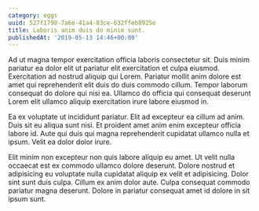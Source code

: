 ```yaml
---
category: eggs
uuid: 527f1798-7a6e-41a4-83ce-632ffeb8925e
title: Laboris anim duis do minim sunt.
publishedAt: '2019-05-13 14:46+00:00'
---
```


Ad ut magna tempor exercitation officia laboris consectetur sit. Duis minim pariatur ea dolor elit ut pariatur elit exercitation et culpa eiusmod. Exercitation ad nostrud aliquip qui Lorem. Pariatur mollit anim dolore est amet qui reprehenderit elit duis do duis commodo cillum. Tempor laborum consequat do dolore qui nisi ea. Ullamco do officia qui consequat deserunt Lorem elit ullamco aliquip exercitation irure labore eiusmod in.

Ea ex voluptate ut incididunt pariatur. Elit ad excepteur ea cillum ad anim. Duis sit eu aliqua sunt nisi. Et proident amet anim enim excepteur officia labore id. Aute qui duis qui magna reprehenderit cupidatat ullamco nulla et ipsum. Velit ea dolor dolor irure.

Elit minim non excepteur non quis labore aliquip eu amet. Ut velit nulla occaecat est ex commodo ullamco dolore deserunt. Dolore nostrud et adipisicing eu voluptate nulla cupidatat aliquip ex velit et adipisicing. Dolor sint sunt duis culpa. Cillum ex anim dolor aute. Culpa consequat commodo pariatur magna deserunt. Dolore in pariatur consequat amet id dolore in sit ipsum sunt.